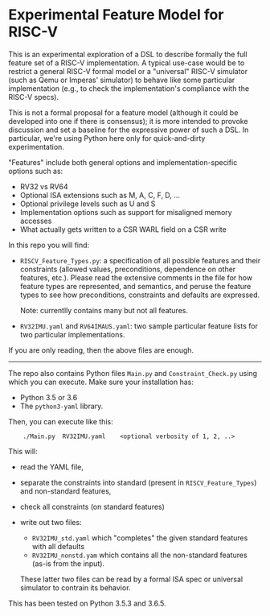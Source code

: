 # Experimental Feature Model for RISC-V

This is an experimental exploration of a DSL to describe formally the
full feature set of a RISC-V implementation.  A typical use-case would
be to restrict a general RISC-V formal model or a "universal" RISC-V
simulator (such as Qemu or Imperas' simulator) to behave like some
particular implementation (e.g., to check the implementation's
compliance with the RISC-V specs).

This is not a formal proposal for a feature model (although it could
be developed into one if there is consensus); it is more intended to
provoke discussion and set a baseline for the expressive power of such
a DSL.  In particular, we're using Python here only for
quick-and-dirty experimentation.

"Features" include both general options and implementation-specific
options such as:

- RV32 vs RV64
- Optional ISA extensions such as M, A, C, F, D, ...
- Optional privilege levels such as U and S
- Implementation options such as support for misaligned memory accesses
- What actually gets written to a CSR WARL field on a CSR write

In this repo you will find:

- `RISCV_Feature_Types.py`: a specification of all possible features
    and their constraints (allowed values, preconditions, dependence
    on other features, etc.).  Please read the extensive comments in
    the file for how feature types are represented, and semantics, and
    peruse the feature types to see how preconditions, constraints and
    defaults are expressed.

    Note: currentlly contains many but not all features.

- `RV32IMU.yaml` and `RV64IMAUS.yaml`: two sample particular feature lists
    for two particular implementations.

If you are only reading, then the above files are enough.

----------------------------------------------------------------

The repo also contains Python files `Main.py` and
`Constraint_Check.py` using which you can execute.  Make sure your
installation has:

- Python 3.5 or 3.6
- The `python3-yaml` library.

Then, you can execute like this:

        ./Main.py  RV32IMU.yaml    <optional verbosity of 1, 2, ..>

This will:

 - read the YAML file,
 - separate the constraints into standard (present in `RISCV_Feature_Types`) and non-standard features,
 - check all constraints (on standard features)
 - write out two files:
     - `RV32IMU_std.yaml` which "completes" the given standard features with all defaults
     - `RV32IMU_nonstd.yam` which contains all the non-standard features (as-is from the input).

   These latter two files can be read by a formal ISA spec or universal
   simulator to contrain its behavior.

This has been tested on Python 3.5.3 and 3.6.5.
